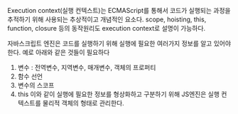 Execution context(실행 컨텍스트)는 ECMAScript를 통해서 코드가 실행되는 과정을 추적하기 위해 사용되는 추상적이고 개념적인 요소다. scope, hoisting, this, function, closure 등의 동작원리도 execution context로 설명이 가능하다.

자바스크립트 엔진은 코드를 실행하기 위해 실행에 필요한 여러가지 정보를 알고 있어야 한다. 예로 아래와 같은 것들이 필요하다
1. 변수 : 전역변수, 지역변수, 매개변수, 객체의 프로퍼티
2. 함수 선언
3. 변수의 스코프
4. this
이와 같이 실행에 필요한 정보를 형상화하고 구분하기 위해 JS엔진은 실행 컨텍스트를 물리적 객체의 형태로 관리한다.